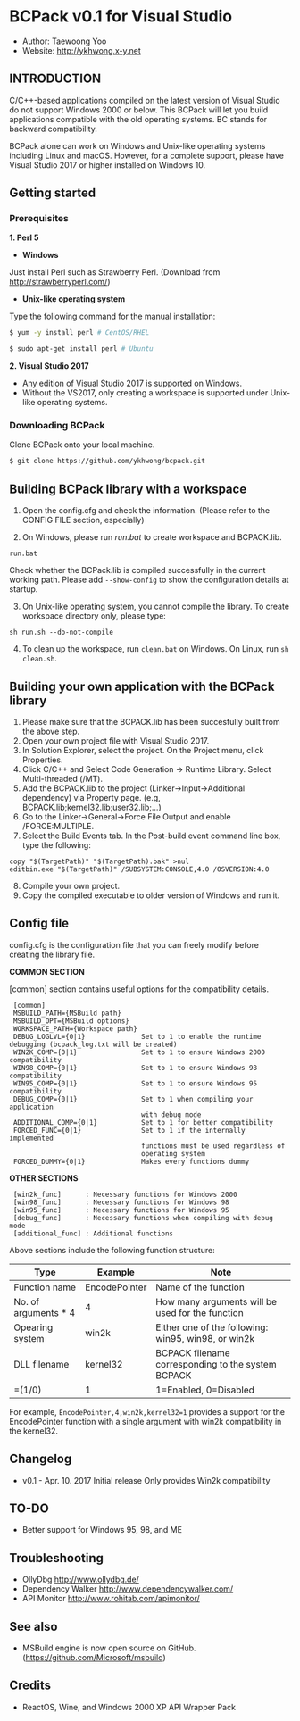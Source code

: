 # BCPack v0.1 for Visual Studio
- Author: Taewoong Yoo
- Website: http://ykhwong.x-y.net

## INTRODUCTION
C/C++-based applications compiled on the latest version of Visual Studio do not support Windows 2000 or below. This BCPack will let you build applications compatible with the old operating systems. BC stands for backward compatibility.

BCPack alone can work on Windows and Unix-like operating systems including Linux and macOS. However, for a complete support, please have Visual Studio 2017 or higher installed on Windows 10.

## Getting started
### Prerequisites
**1. Perl 5**
* **Windows**

Just install Perl such as Strawberry Perl. (Download from http://strawberryperl.com/)

* **Unix-like operating system**

Type the following command for the manual installation:
```sh
$ yum -y install perl # CentOS/RHEL
```
```sh
$ sudo apt-get install perl # Ubuntu
```

**2. Visual Studio 2017**
- Any edition of Visual Studio 2017 is supported on Windows.
- Without the VS2017, only creating a workspace is supported under Unix-like operating systems.

### Downloading BCPack
Clone BCPack onto your local machine.
```sh
$ git clone https://github.com/ykhwong/bcpack.git
```

## Building BCPack library with a workspace
1. Open the config.cfg and check the information. (Please refer to the CONFIG FILE section, especially)

2. On Windows, please run *run.bat* to create workspace and BCPACK.lib.
```
run.bat
```
Check whether the BCPack.lib is compiled successfully in the current working path. Please add <code>--show-config</code> to show the configuration details at startup.

3. On Unix-like operating system, you cannot compile the library. To create workspace directory only, please type:
```
sh run.sh --do-not-compile
```
4. To clean up the workspace, run <code>clean.bat</code> on Windows. On Linux, run <code>sh clean.sh</code>.

## Building your own application with the BCPack library
1. Please make sure that the BCPACK.lib has been succesfully built from the above step.
2. Open your own project file with Visual Studio 2017.
3. In Solution Explorer, select the project. On the Project menu, click Properties.
4. Click C/C++ and Select Code Generation -> Runtime Library. Select Multi-threaded (/MT).
5. Add the BCPACK.lib to the project (Linker->Input->Additional dependency) via Property page. (e.g, BCPACK.lib;kernel32.lib;user32.lib;...)
6. Go to the Linker->General->Force File Output and enable /FORCE:MULTIPLE.
7. Select the Build Events tab. In the Post-build event command line box, type the following:
```
copy "$(TargetPath)" "$(TargetPath).bak" >nul
editbin.exe "$(TargetPath)" /SUBSYSTEM:CONSOLE,4.0 /OSVERSION:4.0
```
8. Compile your own project.
9. Copy the compiled executable to older version of Windows and run it.

## Config file
config.cfg is the configuration file that you can freely modify before creating the library file.

**COMMON SECTION**

[common] section contains useful options for the compatibility details.
```
 [common]
 MSBUILD_PATH={MSBuild path}
 MSBUILD_OPT={MSBuild options}
 WORKSPACE_PATH={Workspace path}
 DEBUG_LOGLVL={0|1}              Set to 1 to enable the runtime debugging (bcpack_log.txt will be created)
 WIN2K_COMP={0|1}                Set to 1 to ensure Windows 2000 compatibility
 WIN98_COMP={0|1}                Set to 1 to ensure Windows 98 compatibility
 WIN95_COMP={0|1}                Set to 1 to ensure Windows 95 compatibility
 DEBUG_COMP={0|1}                Set to 1 when compiling your application
                                 with debug mode
 ADDITIONAL_COMP={0|1}           Set to 1 for better compatibility
 FORCED_FUNC={0|1}               Set to 1 if the internally implemented
                                 functions must be used regardless of
                                 operating system
 FORCED_DUMMY={0|1}              Makes every functions dummy
```

**OTHER SECTIONS**

```
 [win2k_func]      : Necessary functions for Windows 2000
 [win98_func]      : Necessary functions for Windows 98
 [win95_func]      : Necessary functions for Windows 95
 [debug_func]      : Necessary functions when compiling with debug mode
 [additional_func] : Additional functions
```

Above sections include the following function structure:

| Type | Example | Note |
| -------- | ------- | ---- |
| Function name | EncodePointer | Name of the function |
| No. of arguments * 4 | 4 | How many arguments will be used for the function |
| Opearing system | win2k | Either one of the following: win95, win98, or win2k |
| DLL filename | kernel32 | BCPACK filename corresponding to the system BCPACK |
| =(1/0) | 1 | 1=Enabled, 0=Disabled |

For example, <code>EncodePointer,4,win2k,kernel32=1</code> provides a support for the EncodePointer function with a single argument with win2k compatibility in the kernel32.


## Changelog
* v0.1 - Apr. 10. 2017
Initial release
Only provides Win2k compatibility

## TO-DO
* Better support for Windows 95, 98, and ME

## Troubleshooting
* OllyDbg http://www.ollydbg.de/
* Dependency Walker http://www.dependencywalker.com/
* API Monitor http://www.rohitab.com/apimonitor/

## See also
* MSBuild engine is now open source on GitHub. (https://github.com/Microsoft/msbuild)

## Credits
* ReactOS, Wine, and Windows 2000 XP API Wrapper Pack

